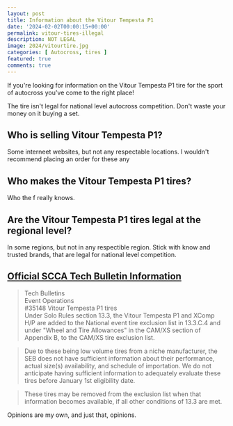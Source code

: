 ```yaml
---
layout: post
title: Information about the Vitour Tempesta P1
date: '2024-02-02T00:00:15+00:00'
permalink: vitour-tires-illegal
description: NOT LEGAL
image: 2024/vitourtire.jpg
categories: [ Autocross, tires ]
featured: true
comments: true
---
```

If you're looking for information on the Vitour Tempesta P1 tire for the sport of autocross you've come to the right place!

The tire isn't legal for national level autocross competition. Don't waste your money on it buying a set. 

## Who is selling Vitour Tempesta P1?
Some interneet websites, but not any respectable locations. I wouldn't recommend placing an order for these any

## Who makes the Vitour Tempesta P1 tires?
Who the f really knows. 

## Are the Vitour Tempesta P1 tires legal at the regional level?
In some regions, but not in any respectible region. Stick with know and trusted brands, that are legal for national level competition. 


## [Official SCCA Tech Bulletin Information](https://cdn.connectsites.net/user_files/scca/downloads/000/070/227/seb_10_28_23mt.pdf?1700513108)

> Tech Bulletins  
> Event Operations  
> #35148 Vitour Tempesta P1 tires  
> Under Solo Rules section 13.3, the Vitour Tempesta P1 and XComp H/P are added to the National event tire exclusion list in 13.3.C.4 and under "Wheel and Tire Allowances" in the CAM/XS section of Appendix B, to the CAM/XS tire exclusion list.  

> Due to these being low volume tires from a niche manufacturer, the SEB does not have sufficient information about their performance, actual size(s) availability, and schedule of importation. We do not anticipate having sufficient information to adequately evaluate these tires before January 1st eligibility date.  

> These tires may be removed from the exclusion list when that information becomes available, if all other conditions of 13.3 are met.


Opinions are my own, and just that, opinions. 
